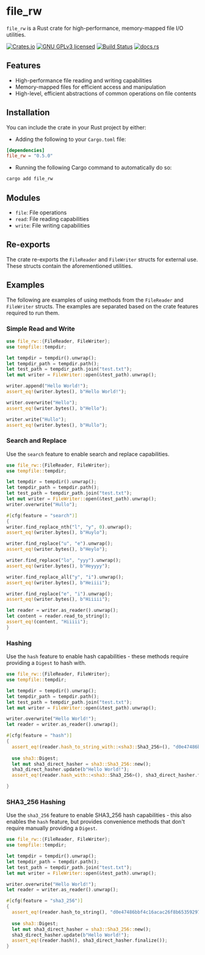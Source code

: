 # file_rw

`file_rw` is a Rust crate for high-performance, memory-mapped file I/O utilities.

[![Crates.io][crates-badge]][crates-url]
[![GNU GPLv3 licensed][gpl-badge]][gpl-url]
[![Build Status][actions-badge]][actions-url]
[![docs.rs][docs-badge]][docs-url]

[crates-badge]: https://img.shields.io/crates/v/file_rw.svg
[crates-url]: https://crates.io/crates/file_rw
[gpl-badge]: https://img.shields.io/badge/License-GPLv3-blue.svg
[gpl-url]: https://github.com/amkillam/file_rw/blob/master/LICENSE
[actions-badge]: https://github.com/amkillam/file_rw/actions/workflows/ci.yml/badge.svg
[actions-url]: https://github.com/amkillam/file_rw/actions/workflows/ci.yml
[docs-badge]: https://docs.rs/file_rw/badge.svg
[docs-url]: https://docs.rs/file_rw

## Features

- High-performance file reading and writing capabilities
- Memory-mapped files for efficient access and manipulation
- High-level, efficient abstractions of common operations on file contents

## Installation

You can include the crate in your Rust project by either:

- Adding the following to your `Cargo.toml` file:

```toml
[dependencies]
file_rw = "0.5.0"
```

- Running the following Cargo command to automatically do so:

```bash
cargo add file_rw
```

## Modules

- `file`: File operations
- `read`: File reading capabilities
- `write`: File writing capabilities

## Re-exports

The crate re-exports the `FileReader` and `FileWriter` structs for external use. These structs contain the aforementioned utilities.

## Examples

The following are examples of using methods from the `FileReader` and `FileWriter` structs.
The examples are separated based on the crate features required to run them.
### Simple Read and Write

```rust
use file_rw::{FileReader, FileWriter};
use tempfile::tempdir;

let tempdir = tempdir().unwrap();
let tempdir_path = tempdir.path();
let test_path = tempdir_path.join("test.txt");
let mut writer = FileWriter::open(&test_path).unwrap();

writer.append("Hello World!");
assert_eq!(writer.bytes(), b"Hello World!");

writer.overwrite("Hello");
assert_eq!(writer.bytes(), b"Hello");

writer.write("Hullo");
assert_eq!(writer.bytes(), b"Hullo");
```

### Search and Replace
Use the `search` feature to enable search and replace capabilities.
```rust
use file_rw::{FileReader, FileWriter};
use tempfile::tempdir;

let tempdir = tempdir().unwrap();
let tempdir_path = tempdir.path();
let test_path = tempdir_path.join("test.txt");
let mut writer = FileWriter::open(&test_path).unwrap();
writer.overwrite("Hullo");

#[cfg(feature = "search")]
{
writer.find_replace_nth("l", "y", 0).unwrap();
assert_eq!(writer.bytes(), b"Huylo");

writer.find_replace("u", "e").unwrap();
assert_eq!(writer.bytes(), b"Heylo");

writer.find_replace("lo", "yyy").unwrap();
assert_eq!(writer.bytes(), b"Heyyyy");

writer.find_replace_all("y", "i").unwrap();
assert_eq!(writer.bytes(), b"Heiiii");

writer.find_replace("e", "i").unwrap();
assert_eq!(writer.bytes(), b"Hiiiii");

let reader = writer.as_reader().unwrap();
let content = reader.read_to_string();
assert_eq!(content, "Hiiiii");
}
```

### Hashing
Use the `hash` feature to enable hash capabilities - these methods require providing a
`Digest` to hash with.
```rust
use file_rw::{FileReader, FileWriter};
use tempfile::tempdir;

let tempdir = tempdir().unwrap();
let tempdir_path = tempdir.path();
let test_path = tempdir_path.join("test.txt");
let mut writer = FileWriter::open(&test_path).unwrap();

writer.overwrite("Hello World!");
let reader = writer.as_reader().unwrap();

#[cfg(feature = "hash")]
{
  assert_eq!(reader.hash_to_string_with::<sha3::Sha3_256>(), "d0e47486bbf4c16acac26f8b653592973c1362909f90262877089f9c8a4536af");
  
  use sha3::Digest;
  let mut sha3_direct_hasher = sha3::Sha3_256::new();
  sha3_direct_hasher.update(b"Hello World!");
  assert_eq!(reader.hash_with::<sha3::Sha3_256>(), sha3_direct_hasher.finalize());

}
```

### SHA3_256 Hashing
Use the `sha3_256` feature to enable SHA3_256 hash capabilities - this also enables the
`hash` feature, but provides convenience methods that don't require manually providing a `Digest`.
```rust
use file_rw::{FileReader, FileWriter};
use tempfile::tempdir;

let tempdir = tempdir().unwrap();
let tempdir_path = tempdir.path();
let test_path = tempdir_path.join("test.txt");
let mut writer = FileWriter::open(&test_path).unwrap();

writer.overwrite("Hello World!");
let reader = writer.as_reader().unwrap();

#[cfg(feature = "sha3_256")]
{
  assert_eq!(reader.hash_to_string(), "d0e47486bbf4c16acac26f8b653592973c1362909f90262877089f9c8a4536af");
  
  use sha3::Digest;
  let mut sha3_direct_hasher = sha3::Sha3_256::new();
  sha3_direct_hasher.update(b"Hello World!");
  assert_eq!(reader.hash(), sha3_direct_hasher.finalize());
}
```
